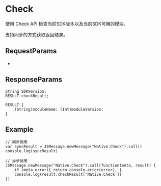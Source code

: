# Check

使用 Check API 检查当前SDK版本以及当前SDK可用的模块。

支持同步的方式获取返回结果。

## RequestParams

-

## ResponseParams
```
String SDKVersion;
RESULT checkResult;

RESULT {
	(String)moduleName: (Int)moduleVersion;
}
```
## Example

```
// 同步调用
var syncResult = JSMessage.newMessage("Native.Check").call()
console.log(syncResult)

// 异步调用
JSMessage.newMessage("Native.Check").call(function(meta, result) {
	if (meta.error){ return console.error(error); }
	console.log(result.checkResult['Native.Check'])
})
```
